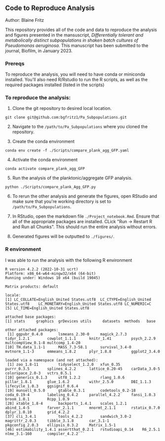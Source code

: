## Code to Reproduce Analysis 

Author: Blaine Fritz 

This repository provides all of the code and data 
to reproduce the analysis and figures presented in the mansuscript, 
*Differentially tolerant and metabolically distinct subpopulations 
in shaken batch cultures of Pseudomonas aeruginosa*. This manuscript has been 
submitted to the journal, Biofilm, in January 2023. 

### Prereqs

To reproduce the analysis, you will need to have conda or miniconda installed. 
You'll also need R/Rstudio to run the R scripts, as well as the required packages
installed (listed in the scripts)

### To reproduce the analysis: 

1. Clone the git repository to desired local location. 

`git clone git@github.com:bgfritz1/Pa_Subpopulations.git`

2. Navigate to the `/path/to/Pa_Subpopulations` where you cloned the repository. 

3. Create the conda environment 

`conda env create -f ./Scripts/compare_plank_agg_GFP.yaml`

4. Activate the conda environment 

`conda activate compare_plank_agg_GFP`

5. Run the analysis of the planktonic/aggregate GFP analysis. 

`python ./Scripts/compare_plank_Agg_GFP.py`

6. To rerun the other analysis and generate the figures, open RStudio and make sure that you're working
directory is set to `/path/to/Pa_Subpopulations`.

7. In RStudio, open the markdown file `./Project_notebook.Rmd`. Ensure that all of the appropriate 
packages are installed. CLick "Run -> Restart R and Run all Chunks". This should run the entire analysis without errors.

8. Generated figures will be outputted to `./figures/`. 


### R environment

I was able to run the analysis with the following R environment 

	R version 4.2.2 (2022-10-31 ucrt)
	Platform: x86_64-w64-mingw32/x64 (64-bit)
	Running under: Windows 10 x64 (build 19045)
	
	Matrix products: default
	
	locale:
	[1] LC_COLLATE=English_United States.utf8  LC_CTYPE=English_United States.utf8    LC_MONETARY=English_United States.utf8 LC_NUMERIC=C                          
	[5] LC_TIME=English_United States.utf8    
	
	attached base packages:
	[1] stats     graphics  grDevices utils     datasets  methods   base     
	
	other attached packages:
	 [1] ggpubr_0.4.0       lsmeans_2.30-0     magick_2.7.3       tidyr_1.2.1        cowplot_1.1.1      knitr_1.41         psych_2.2.9        multcompView_0.1-8 multcomp_1.4-20   
	[10] TH.data_1.1-1      MASS_7.3-58.1      survival_3.4-0     mvtnorm_1.1-3      emmeans_1.8.2      plyr_1.8.8         ggplot2_3.4.0     
	
	loaded via a namespace (and not attached):
	 [1] zoo_1.8-11         tidyselect_1.2.0   xfun_0.35          purrr_0.3.5        splines_4.2.2      lattice_0.20-45    carData_3.0-5      colorspace_2.0-3   vctrs_0.5.1       
	[10] generics_0.1.3     utf8_1.2.2         rlang_1.0.6        pillar_1.8.1       glue_1.6.2         withr_2.5.0        DBI_1.1.3          lifecycle_1.0.3    ggsignif_0.6.4    
	[19] munsell_0.5.0      gtable_0.3.1       codetools_0.2-18   coda_0.19-4        labeling_0.4.2     parallel_4.2.2     fansi_1.0.3        broom_1.0.1        Rcpp_1.0.9        
	[28] xtable_1.8-4       backports_1.4.1    scales_1.2.1       abind_1.4-5        farver_2.1.1       mnormt_2.1.1       rstatix_0.7.0      dplyr_1.0.10       grid_4.2.2        
	[37] cli_3.4.1          tools_4.2.2        sandwich_3.0-2     magrittr_2.0.3     tibble_3.1.8       car_3.1-1          pkgconfig_2.0.3    ellipsis_0.3.2     Matrix_1.5-1      
	[46] estimability_1.4.1 assertthat_0.2.1   rstudioapi_0.14    R6_2.5.1           nlme_3.1-160       compiler_4.2.2```
